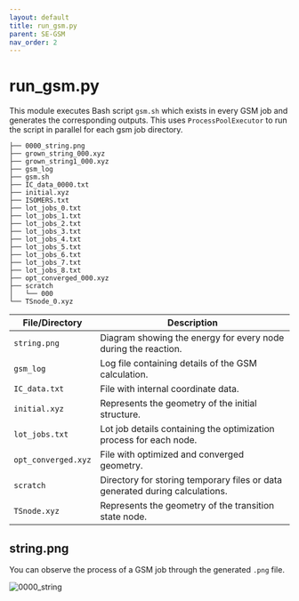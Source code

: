 ```yaml
---
layout: default
title: run_gsm.py
parent: SE-GSM
nav_order: 2
---
```


# run_gsm.py

This module executes Bash script `gsm.sh` which exists in every GSM job and generates the corresponding outputs. This uses `ProcessPoolExecutor` to run the script in parallel for each gsm job directory.

  ```
  ├── 0000_string.png
  ├── grown_string_000.xyz
  ├── grown_string1_000.xyz
  ├── gsm_log
  ├── gsm.sh
  ├── IC_data_0000.txt
  ├── initial.xyz
  ├── ISOMERS.txt
  ├── lot_jobs_0.txt
  ├── lot_jobs_1.txt
  ├── lot_jobs_2.txt
  ├── lot_jobs_3.txt
  ├── lot_jobs_4.txt
  ├── lot_jobs_5.txt
  ├── lot_jobs_6.txt
  ├── lot_jobs_7.txt
  ├── lot_jobs_8.txt
  ├── opt_converged_000.xyz
  ├── scratch
  │   └── 000
  └── TSnode_0.xyz
  ```


| File/Directory         | Description                                                                  |
|------------------------|------------------------------------------------------------------------------|
| `string.png`           | Diagram showing the energy for every node during the reaction.               |
| `gsm_log`              | Log file containing details of the GSM calculation.                          |
| `IC_data.txt`          | File with internal coordinate data.                                          |
| `initial.xyz`          | Represents the geometry of the initial structure.                            |
| `lot_jobs.txt`         | Lot job details containing the optimization process for each node.           |
| `opt_converged.xyz`    | File with optimized and converged geometry.                                  |
| `scratch`              | Directory for storing temporary files or data generated during calculations. |
| `TSnode.xyz`           | Represents the geometry of the transition state node.                        |


## string.png

  You can observe the process of a GSM job through the generated `.png` file.

  ![0000_string](https://github.com/user-attachments/assets/bd4aab1e-9679-4b8c-ba67-412fec56b5aa)


  
